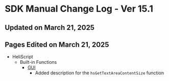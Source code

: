 # SDK Manual Change Log - Ver 15.1

## Updated on March 21, 2025

## Pages Edited on March 21, 2025

- HeliScript
    - Built-in Functions
        - [GUI](https://vrhikky.github.io/VketCloudSDK_Documents/15.1/hs/hs_system_function_gui.html)
            - Added description for the `hsGetTextAreaContentSize` function
